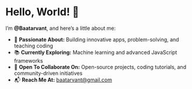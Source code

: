 # Hello, World! 👋

I’m **@Baatarvant**, and here’s a little about me:  

- 🌟 **Passionate About:** Building innovative apps, problem-solving, and teaching coding  
- 📚 **Currently Exploring:** Machine learning and advanced JavaScript frameworks  
- 🤝 **Open To Collaborate On:** Open-source projects, coding tutorials, and community-driven initiatives  
- 📬 **Reach Me At:** baatarvant@gmail.com
